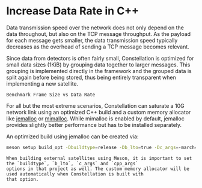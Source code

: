 # Increase Data Rate in C++

Data transmission speed over the network does not only depend on the data throughout, but also on the TCP message throughput.
As the payload for each message gets smaller, the data transmission speed typically decreases as the overhead of sending
a TCP message becomes relevant.

Since data from detectors is often fairly small, Constellation is optimized for small data sizes (1KiB) by grouping data
together to larger messages. This grouping is implemented directly in the framework and the grouped data is split again
before being stored, thus being entirely transparent when implementing a new satellite.

```{figure} Frame_Size_vs_Data_Rate.svg
Benchmark Frame Size vs Data Rate
```

For all but the most extreme scenarios, Constellation can saturate a 10G network link using an optimized C++ build and a
custom memory allocator like [jemalloc](https://jemalloc.net/) or [mimalloc](https://microsoft.github.io/mimalloc/).
While mimalloc is enabled by default, jemalloc provides slightly better performance but has to be installed separately.

An optimized build using jemalloc can be created via:

```sh
meson setup build_opt -Dbuildtype=release -Db_lto=true -Dc_args=-march=native -Dcpp_args=-march=native -Dmemory_allocator=jemalloc -Dwrap_mode=forcefallback -Dcxx_tests=disabled
```

```{note}
When building external satellites using Meson, it is important to set the `buildtype`, `b_lto`, `c_args` and `cpp_args`
options in that project as well. The custom memory allocator will be used automatically when Constellation is built with
that option.
```
